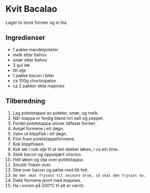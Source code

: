# Kvit Bacalao
Lager to store former og ei lita.

## Ingredienser
* 1 pakke mandelpoteter
* melk etter behov
* smør etter behov
* 3 gul løk
* litt olje
* 1 pakke bacon i biter
* ca 100g chorizopølse
* ca 2 pakker ekte majones

## Tilberedning
1. Lag potetstappe av poteter, smør, og melk.
2. Når stappa er ferdig bland inn salt og pepper.
3. Fordel potetstappa utover ildfaste former.
4. Avkjøl formene i eit døgn.
5. Vann ut klippfisk i eit døgn.
6. Finn fram potetstappeformene.
7. Kok klippfisken.
8. Kok løk i nok olje til at det dekker løken, i ca ein time.
9. Steik bacon og oppskjært chorizo.
10. Hell løken og olja over potetstappa.
11. Smuldr fisken over.
12. Strø over bacon og pølse med litt fett.
13. `Om den skal frysast til seinare bruk, så skal den frysast no.`
14. Dekk formene jevnt med majones.
15. Ha i ovnen på 200ᵒC til alt er varmt.
